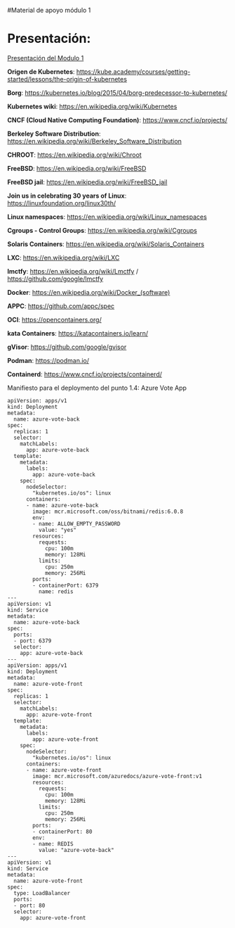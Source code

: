 #Material de apoyo módulo 1

# Presentación: 
[Presentación del Modulo 1](https://1drv.ms/p/s!AoX_zvfKf0RXj8g35ppcFemsnZdOew?e=yT8mrP "Presentación")

**Origen de Kubernetes**: https://kube.academy/courses/getting-started/lessons/the-origin-of-kubernetes 

**Borg**: https://kubernetes.io/blog/2015/04/borg-predecessor-to-kubernetes/ 

**Kubernetes wiki**: https://en.wikipedia.org/wiki/Kubernetes 

**CNCF (Cloud Native Computing Foundation)**: https://www.cncf.io/projects/ 

**Berkeley Software Distribution**: https://en.wikipedia.org/wiki/Berkeley_Software_Distribution 

**CHROOT**: https://en.wikipedia.org/wiki/Chroot 

**FreeBSD**: https://en.wikipedia.org/wiki/FreeBSD

**FreeBSD jail**: https://en.wikipedia.org/wiki/FreeBSD_jail

**Join us in celebrating 30 years of Linux**: https://linuxfoundation.org/linux30th/ 

**Linux namespaces**: https://en.wikipedia.org/wiki/Linux_namespaces

**Cgroups - Control Groups**: https://en.wikipedia.org/wiki/Cgroups 

**Solaris Containers**: https://en.wikipedia.org/wiki/Solaris_Containers

**LXC**: https://en.wikipedia.org/wiki/LXC 

**lmctfy**: https://en.wikipedia.org/wiki/Lmctfy / https://github.com/google/lmctfy 

**Docker**: https://en.wikipedia.org/wiki/Docker_(software)

**APPC**: https://github.com/appc/spec

**OCI**: https://opencontainers.org/

**kata Containers**: https://katacontainers.io/learn/

**gVisor**: https://github.com/google/gvisor

**Podman**: https://podman.io/ 

**Containerd**: https://www.cncf.io/projects/containerd/


Manifiesto para el deploymento del punto 1.4: Azure Vote App 
```
apiVersion: apps/v1
kind: Deployment
metadata:
  name: azure-vote-back
spec:
  replicas: 1
  selector:
    matchLabels:
      app: azure-vote-back
  template:
    metadata:
      labels:
        app: azure-vote-back
    spec:
      nodeSelector:
        "kubernetes.io/os": linux
      containers:
      - name: azure-vote-back
        image: mcr.microsoft.com/oss/bitnami/redis:6.0.8
        env:
        - name: ALLOW_EMPTY_PASSWORD
          value: "yes"
        resources:
          requests:
            cpu: 100m
            memory: 128Mi
          limits:
            cpu: 250m
            memory: 256Mi
        ports:
        - containerPort: 6379
          name: redis
---
apiVersion: v1
kind: Service
metadata:
  name: azure-vote-back
spec:
  ports:
  - port: 6379
  selector:
    app: azure-vote-back
---
apiVersion: apps/v1
kind: Deployment
metadata:
  name: azure-vote-front
spec:
  replicas: 1
  selector:
    matchLabels:
      app: azure-vote-front
  template:
    metadata:
      labels:
        app: azure-vote-front
    spec:
      nodeSelector:
        "kubernetes.io/os": linux
      containers:
      - name: azure-vote-front
        image: mcr.microsoft.com/azuredocs/azure-vote-front:v1
        resources:
          requests:
            cpu: 100m
            memory: 128Mi
          limits:
            cpu: 250m
            memory: 256Mi
        ports:
        - containerPort: 80
        env:
        - name: REDIS
          value: "azure-vote-back"
---
apiVersion: v1
kind: Service
metadata:
  name: azure-vote-front
spec:
  type: LoadBalancer
  ports:
  - port: 80
  selector:
    app: azure-vote-front
    
```


    
    

